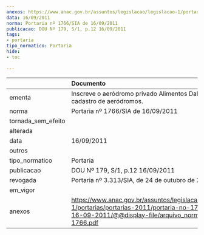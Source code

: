 ```yaml
---
anexos: https://www.anac.gov.br/assuntos/legislacao/legislacao-1/portarias/portarias-2011/portaria-no-1766-sia-de-16-09-2011/@@display-file/arquivo_norma/PA2011-1766.pdf
data: 16/09/2011
norma: Portaria nº 1766/SIA de 16/09/2011
publicacao: DOU Nº 179, S/1, p.12 16/09/2011
tags:
- portaria
tipo_normatico: Portaria
hide: 
- toc 
 
---
```


|                    | Documento                                                                                                                                                         |
|:-------------------|:------------------------------------------------------------------------------------------------------------------------------------------------------------------|
| ementa             | Inscreve o aeródromo privado Alimentos Dallas (MS) no cadastro de aeródromos.                                                                                     |
| norma              | Portaria nº 1766/SIA de 16/09/2011                                                                                                                                |
| tornada_sem_efeito |                                                                                                                                                                   |
| alterada           |                                                                                                                                                                   |
| data               | 16/09/2011                                                                                                                                                        |
| outros             |                                                                                                                                                                   |
| tipo_normatico     | Portaria                                                                                                                                                          |
| publicacao         | DOU Nº 179, S/1, p.12 16/09/2011                                                                                                                                  |
| revogada           | Portaria nº 3.313/SIA, de 24 de outubro de 2018.                                                                                                                  |
| em_vigor           |                                                                                                                                                                   |
| anexos             | https://www.anac.gov.br/assuntos/legislacao/legislacao-1/portarias/portarias-2011/portaria-no-1766-sia-de-16-09-2011/@@display-file/arquivo_norma/PA2011-1766.pdf |